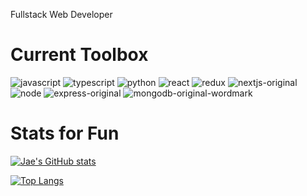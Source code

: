 Fullstack Web Developer

# Current Toolbox
![javascript](https://user-images.githubusercontent.com/105343665/179728140-a3cbef1f-1c85-47c5-af4d-4e5a2ead2d04.png)
![typescript](https://user-images.githubusercontent.com/105343665/179728136-2f21adf4-2c32-4a35-9ddd-e96ebb85d029.png)
![python](https://user-images.githubusercontent.com/105343665/179728793-e766c3ed-6a0c-414f-aa95-a08f88af9c1b.png)
![react](https://user-images.githubusercontent.com/105343665/179728163-4edfd222-e201-46e7-afef-1258e1380f21.png)
![redux](https://user-images.githubusercontent.com/105343665/233004619-e05f9f90-c67f-4e05-a686-6b1a4a46259d.png)
![nextjs-original](https://user-images.githubusercontent.com/105343665/233004708-fe5ba0c6-c635-445e-9707-391864803ce5.png)
![node](https://user-images.githubusercontent.com/105343665/179728147-fe7c17e5-c4dc-4e46-88ab-8c7c1690ff93.png)
![express-original](https://user-images.githubusercontent.com/105343665/233004671-77b93d14-235e-4f62-b2c8-2890045f525d.png)
![mongodb-original-wordmark](https://user-images.githubusercontent.com/105343665/233004688-5ae23609-21b6-48ff-afbe-ac46d1b90f5d.png)


# Stats for Fun
[![Jae's GitHub stats](https://github-readme-stats.vercel.app/api?username=JaeGif&show_icons=true)](https://github.com/JaeGif/github-readme-stats)

[![Top Langs](https://github-readme-stats.vercel.app/api/top-langs/?username=JaeGif&layout=compact)](https://github.com/JaeGif/github-readme-stats)

